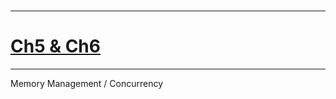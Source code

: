 <br/>

--- 

# [Ch5 & Ch6](https://github.com/PPang-Delivery/iOS-Basics/issues/1)

---

Memory Management / Concurrency

